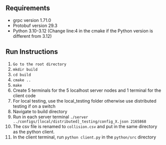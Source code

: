 ## Requirements
- grpc version 1.71.0
- Protobuf version 29.3
- Python 3.10-3.12 (Change line:4 in the cmake if the Python version is different from 3.12)

## Run Instructions

1.  `Go to the root directory`
2. `mkdir build`
3. `cd build`
4. `cmake ..`
5. `make`
6. Create 5 terminals for the 5 localhost server nodes and 1 terminal for the client code
7. For local testing, use the local_testing folder otherwise use distributed testing if on a switch
8. Navigate to build directory 
9. Run in each server terminal `./server ../configs/[local/distributed]_testing/config_X.json 2165868`
10. The csv file is renamed to `collision.csv` and put in the same directory as the python client.
11. In the client terminal, run `python client.py` in the `python/src` directory
